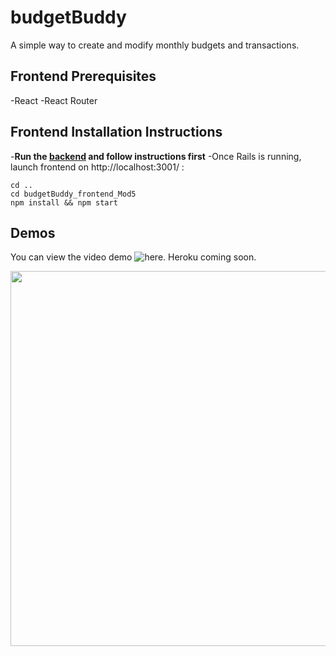 # budgetBuddy

A simple way to create and modify monthly budgets and transactions.


## Frontend Prerequisites

-React
-React Router

## Frontend Installation Instructions

-**Run the [backend](https://github.com/catd825/budgetBuddy_backend_Mod5) and follow instructions first**
-Once Rails is running, launch frontend on http://localhost:3001/ :

```
cd ..
cd budgetBuddy_frontend_Mod5
npm install && npm start
```
## Demos

You can view the video demo ![here](https://www.youtube.com/watch?v=xrYvw2IYEmI).  Heroku coming soon.


<img src="https://j.gifs.com/oVqXzB.gif" width=600>




